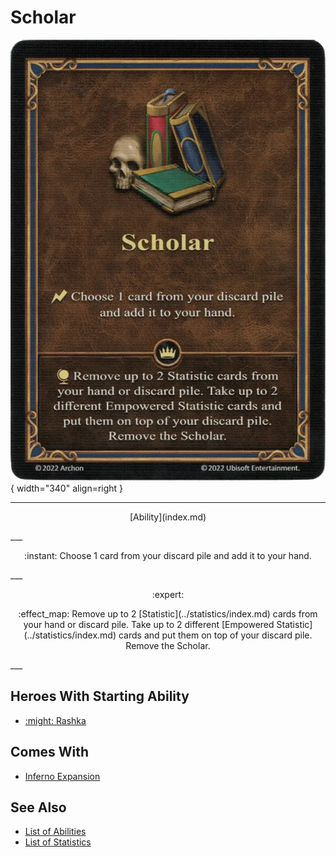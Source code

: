 # Scholar

![Scholar](../assets/abilities-scholar.webp){ width="340" align=right }

___
<p style="text-align: center;" markdown>[Ability](index.md)</p>
___
<p style="text-align: center;" markdown>:instant: Choose 1 card from your discard pile and add it to your hand.</p>
___
<p style="text-align: center;" markdown> :expert: </p>

<p style="text-align: center;" markdown>:effect_map: Remove up to 2 [Statistic](../statistics/index.md) cards from your hand or discard pile. Take up to 2 different [Empowered Statistic](../statistics/index.md) cards and put them on top of your discard pile. Remove the Scholar.</p>
___


## Heroes With Starting Ability

- [:might: Rashka](../heroes/rashka.md)


## Comes With

- [Inferno Expansion](../content/inferno_expansion.md)


## See Also

- [List of Abilities](index.md)
- [List of Statistics](../statistics/index.md)

